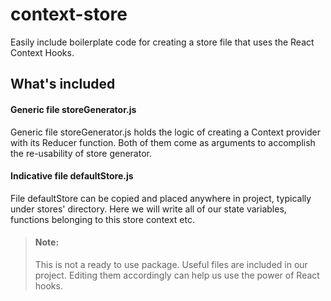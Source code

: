 # context-store

Easily include boilerplate code for creating a store file that uses the
React Context Hooks.

## What's included

#### Generic file storeGenerator.js
Generic file storeGenerator.js holds the logic of creating a Context provider
with its Reducer function. Both of them come as arguments to accomplish the
re-usability of store generator.

#### Indicative file defaultStore.js
File defaultStore can be copied and placed anywhere in project, typically under stores' directory. Here
we will write all of our state variables, functions belonging to this store context etc.


> #### Note:
> This is not a ready to use package. Useful files are included in our project. Editing them accordingly
can help us use the power of React hooks.
